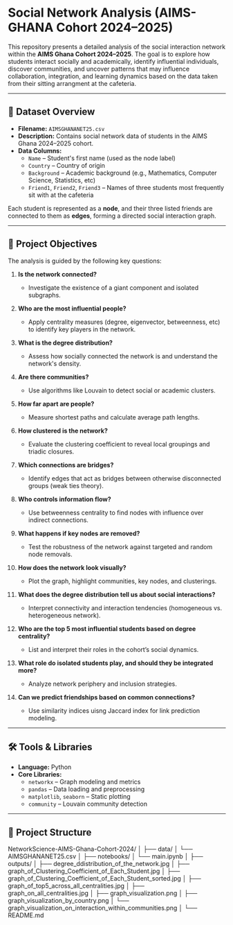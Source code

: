 # Social Network Analysis (AIMS-GHANA Cohort 2024–2025)

This repository presents a detailed analysis of the social interaction network within the **AIMS Ghana Cohort 2024–2025**. The goal is to explore how students interact socially and academically, identify influential individuals, discover communities, and uncover patterns that may influence collaboration, integration, and learning dynamics based on the data taken from their sitting arrangment at the cafeteria.

---

## 📁 Dataset Overview

- **Filename:** `AIMSGHANANET25.csv`
- **Description:** Contains social network data of students in the AIMS Ghana 2024–2025 cohort.
- **Data Columns:**
  - `Name` – Student's first name (used as the node label)
  - `Country` – Country of origin
  - `Background` – Academic background (e.g., Mathematics, Computer Science, Statistics, etc)
  - `Friend1`, `Friend2`, `Friend3` – Names of three students most frequently sit with at the cafeteria

Each student is represented as a **node**, and their three listed friends are connected to them as **edges**, forming a directed social interaction graph.

---

## 🎯 Project Objectives

The analysis is guided by the following key questions:

1. **Is the network connected?**
   - Investigate the existence of a giant component and isolated subgraphs.

2. **Who are the most influential people?**
   - Apply centrality measures (degree, eigenvector, betweenness, etc) to identify key players in the network.

3. **What is the degree distribution?**
   - Assess how socially connected the network is and understand the network's density.

4. **Are there communities?**
   - Use algorithms like Louvain to detect social or academic clusters.

5. **How far apart are people?**
   - Measure shortest paths and calculate average path lengths.

6. **How clustered is the network?**
   - Evaluate the clustering coefficient to reveal local groupings and triadic closures.

7. **Which connections are bridges?**
   - Identify edges that act as bridges between otherwise disconnected groups (weak ties theory).

8. **Who controls information flow?**
   - Use betweenness centrality to find nodes with influence over indirect connections.

9. **What happens if key nodes are removed?**
   - Test the robustness of the network against targeted and random node removals.

10. **How does the network look visually?**
    - Plot the graph, highlight communities, key nodes, and clusterings.

11. **What does the degree distribution tell us about social interactions?**
    - Interpret connectivity and interaction tendencies (homogeneous vs. heterogeneous network).

12. **Who are the top 5 most influential students based on degree centrality?**
    - List and interpret their roles in the cohort’s social dynamics.

13. **What role do isolated students play, and should they be integrated more?**
    - Analyze network periphery and inclusion strategies.

14. **Can we predict friendships based on common connections?**
    - Use similarity indices uisng Jaccard index for link prediction modeling.

---

## 🛠 Tools & Libraries

- **Language:** Python
- **Core Libraries:**
  - `networkx` – Graph modeling and metrics
  - `pandas` – Data loading and preprocessing
  - `matplotlib`, `seaborn` – Static plotting
  - `community` – Louvain community detection

---

## 📂 Project Structure
NetworkScience-AIMS-Ghana-Cohort-2024/
│
├── data/
│ └── AIMSGHANANET25.csv
│
├── notebooks/
│ └── main.ipynb
│
├── outputs/
│ ├── degree_ddistribution_of_the_network.jpg
│ ├── graph_of_Clustering_Coefficient_of_Each_Student.jpg
│ ├── graph_of_Clustering_Coefficient_of_Each_Student_sorted.jpg
│ ├── graph_of_top5_across_all_centralities.jpg
│ ├── graph_on_all_centralities.jpg
│ ├── graph_visualization.png
│ ├── graph_visualization_by_country.png
│ └── graph_visualization_on_interaction_within_communities.png
│
└── README.md
